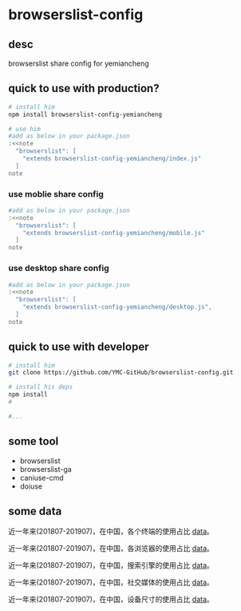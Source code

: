 # browserslist-config

## desc

browserslist share config for yemiancheng

## quick to use with production?
```sh
# install him
npm install browserslist-config-yemiancheng

# use him
#add as below in your package.json
:<<note
  "browserslist": [
    "extends browserslist-config-yemiancheng/index.js"
  ]
note
```

### use moblie share config
```sh
#add as below in your package.json
:<<note
  "browserslist": [
    "extends browserslist-config-yemiancheng/mobile.js"
  ]
note
```

### use desktop share config
```sh
#add as below in your package.json
:<<note
  "browserslist": [
    "extends browserslist-config-yemiancheng/desktop.js",
  ]
note
```

## quick to use with developer
```sh
# install him
git clone https://github.com/YMC-GitHub/browserslist-config.git

# install his deps
npm install
#

#...
```

## some tool

- browserslist
- browserslist-ga
- caniuse-cmd
- doiuse 

## some data 

近一年来(201807-201907)，在中国，各个终端的使用占比  [data](https://gs.statcounter.com/platform-market-share/desktop-mobile-tablet/china#monthly-201807-201907)。

近一年来(201807-201907)，在中国，各浏览器的使用占比 [data](https://gs.statcounter.com/browser-market-share/all/china#monthly-201807-201907)。


近一年来(201807-201907)，在中国，搜索引擎的使用占比 [data](https://gs.statcounter.com/search-engine-market-share/all/china#monthly-201807-201907)。

近一年来(201807-201907)，在中国，社交媒体的使用占比 [data](https://gs.statcounter.com/social-media-stats/all/china#monthly-201807-201907)。

近一年来(201807-201907)，在中国，设备尺寸的使用占比 [data](https://gs.statcounter.com/screen-resolution-stats/all/china#monthly-201807-201907)。